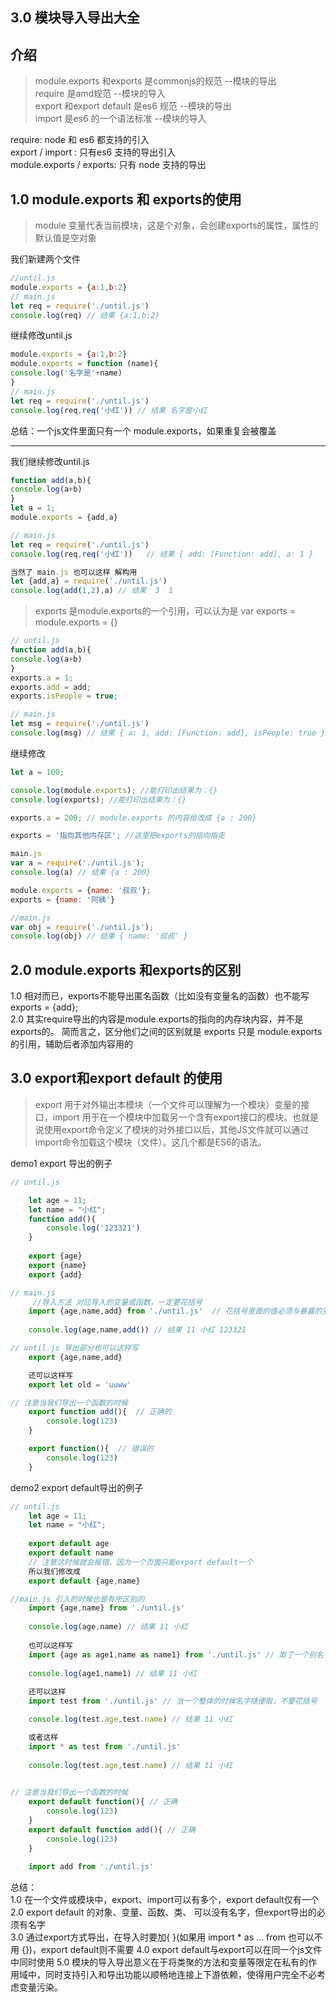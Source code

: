 ## 3.0 模块导入导出大全

## 介绍
> module.exports 和exports 是commonjs的规范 --模块的导出 <br>
> require 是amd规范 --模块的导入<br>
> export 和export default 是es6 规范 --模块的导出 <br>
> import 是es6 的一个语法标准 --模块的导入

require: node 和 es6 都支持的引入 <br>
export / import : 只有es6 支持的导出引入<br>
module.exports / exports: 只有 node 支持的导出<br>


## 1.0 module.exports 和 exports的使用
>module 变量代表当前模块，这是个对象，会创建exports的属性，属性的默认值是空对象

我们新建两个文件
```js
//until.js
module.exports = {a:1,b:2}
// main.js
let req = require('./until.js')
console.log(req) // 结果 {a:1,b:2}
```

继续修改until.js
```js
module.exports = {a:1,b:2}
module.exports = function (name){
console.log('名字是'+name)
}
// main.js
let req = require('./until.js')
console.log(req,req('小红')) // 结果 名字是小红
```
总结：一个js文件里面只有一个 module.exports，如果重复会被覆盖

<hr>

我们继续修改until.js

```js
function add(a,b){
console.log(a+b)
}
let a = 1;
module.exports = {add,a}

// main.js
let req = require('./until.js')
console.log(req,req('小红'))   // 结果 { add: [Function: add], a: 1 }

当然了 main.js 也可以这样 解构用
let {add,a} = require('./until.js')
console.log(add(1,2),a) // 结果  3  1
```

>exports 是module.exports的一个引用，可以认为是 var exports = module.exports = {}

```js
// until.js
function add(a,b){
console.log(a+b)
}
exports.a = 1;
exports.add = add;
exports.isPeople = true;

// main.js
let msg = require('./until.js')
console.log(msg) // 结果 { a: 1, add: [Function: add], isPeople: true }

```
继续修改
```js
let a = 100;

console.log(module.exports); //能打印出结果为：{}
console.log(exports); //能打印出结果为：{}

exports.a = 200; // module.exports 的内容给改成 {a : 200}

exports = '指向其他内存区'; //这里把exports的指向指走

main.js
var a = require('./until.js');
console.log(a) // 结果 {a : 200}
```

```js
module.exports = {name: '叔叔'};
exports = {name: '阿姨'}

//main.js
var obj = require('./until.js');
console.log(obj) // 结果 { name: '叔叔' }
```
## 2.0 module.exports 和exports的区别

1.0 相对而已，exports不能导出匿名函数（比如没有变量名的函数）也不能写 exports = {add};<br>
2.0 其实require导出的内容是module.exports的指向的内存块内容，并不是exports的。
简而言之，区分他们之间的区别就是 exports 只是 module.exports的引用，辅助后者添加内容用的

## 3.0 export和export default 的使用

>export 用于对外输出本模块（一个文件可以理解为一个模块）变量的接口，import 用于在一个模块中加载另一个含有export接口的模块。也就是说使用export命令定义了模块的对外接口以后，其他JS文件就可以通过import命令加载这个模块（文件）。这几个都是ES6的语法。

demo1 export 导出的例子
```js
// until.js

    let age = 11;
    let name = "小红";
    function add(){
        console.log('123321')
    }
    
    export {age}
    export {name}
    export {add}

// main.js
     //导入方法 对应导入的变量或函数，一定要花括号
    import {age,name,add} from './until.js'  // 花括号里面的值必须与暴露的变量相同
    
    console.log(age,name,add()) // 结果 11 小红 123321

// until.js 导出部分也可以这样写
    export {age,name,add}

    还可以这样写
    export let old = 'uuww'

// 注意当我们导出一个函数的时候
    export function add(){  // 正确的
        console.log(123)
    }

    export function(){  // 错误的
        console.log(123)
    }


```
demo2 export default导出的例子
```js
// until.js
    let age = 11;
    let name = "小红";
    
    export default age
    export default name 
    // 注意这时候就会报错，因为一个页面只能export default一个
    所以我们修改成
    export default {age,name}

//main.js 引入的时候也是有所区别的
    import {age,name} from './until.js'
    
    console.log(age,name) // 结果 11 小红
    
    也可以这样写
    import {age as age1,name as name1} from './until.js' // 取了一个别名
    
    console.log(age1,name1) // 结果 11 小红
    
    还可以这样
    import test from './until.js' // 当一个整体的时候名字随便取，不要花括号

    console.log(test.age,test.name) // 结果 11 小红

    或者这样
    import * as test from './until.js' 
    
    console.log(test.age,test.name) // 结果 11 小红
    

// 注意当我们导出一个函数的时候
    export default function(){ // 正确
        console.log(123)
    }
    export default function add(){ // 正确
        console.log(123)
    }
    
    import add from './until.js'
```
总结：<br>
1.0 在一个文件或模块中，export、import可以有多个，export default仅有一个 <br>
2.0 export default 的对象、变量、函数、类、 可以没有名字，但export导出的必须有名字 <br>
3.0 通过export方式导出，在导入时要加{ }(如果用 import * as ... from 也可以不用 {})，export default则不需要
4.0 export default与export可以在同一个js文件中同时使用
5.0 模块的导入导出意义在于将类聚的方法和变量等限定在私有的作用域中，同时支持引入和导出功能以顺畅地连接上下游依赖，使得用户完全不必考虑变量污染。

